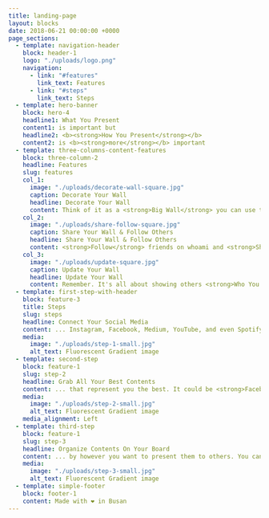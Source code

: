 ```yaml
---
title: landing-page
layout: blocks
date: 2018-06-21 00:00:00 +0000
page_sections:
  - template: navigation-header
    block: header-1
    logo: "./uploads/logo.png"
    navigation:
      - link: "#features"
        link_text: Features
      - link: "#steps"
        link_text: Steps
  - template: hero-banner
    block: hero-4
    headline1: What You Present
    content1: is important but
    headline2: <b><strong>How You Present</strong></b>
    content2: is <b><strong>more</strong></b> important
  - template: three-columns-content-features
    block: three-column-2
    headline: Features
    slug: features
    col_1:
      image: "./uploads/decorate-wall-square.jpg"
      caption: Decorate Your Wall
      headline: Decorate Your Wall
      content: Think of it as a <strong>Big Wall</strong> you can use to show <strong>Who You Are</strong>. Put all the posts that best represent <strong>You</strong> from multiple sources, including social media. The Wall expands as you drag your post horizontally or vertically. You can post directly on to whoami as well.
    col_2:
      image: "./uploads/share-follow-square.jpg"
      caption: Share Your Wall & Follow Others
      headline: Share Your Wall & Follow Others
      content: <strong>Follow</strong> friends on whoami and <strong>Share</strong> your Wall with them. Check out uniquely organized Walls that best represent your friends. <strong>Find out</strong> what has changed since your last visit at a glance through notifications.
    col_3:
      image: "./uploads/update-square.jpg"
      caption: Update Your Wall
      headline: Update Your Wall
      content: Remember. It's all about showing others <strong>Who You Are</strong>. If you just had a trip to Himalayas, if you find your 7 years old rock and roll Facebook post more relatable, or if you want to show less of entrepreneur <strong>You</strong> and boost parent <strong>You</strong>, update your Wall accordingly. If you want to reorganize posts <strong>Just Because</strong>, that's fine too. Don't worry about loosing any reactions of the posts.
  - template: first-step-with-header
    block: feature-3
    title: Steps
    slug: steps
    headline: Connect Your Social Media
    content: ... Instagram, Facebook, Medium, YouTube, and even Spotify!
    media:
      image: "./uploads/step-1-small.jpg"
      alt_text: Fluorescent Gradient image
  - template: second-step
    block: feature-1
    slug: step-2
    headline: Grab All Your Best Contents
    content: ... that represent you the best. It could be <strong>Facebook</strong> photos and videos you took at your wedding, a <strong>Medium</strong> blog post about relationship, a <strong>YouTube</strong> video about "How to make Kimchi", et cetera. It could even be your favorite K-Pop playlist from <strong>Spotify</strong>!
    media:
      image: "./uploads/step-2-small.jpg"
      alt_text: Fluorescent Gradient image
    media_alignment: Left
  - template: third-step
    block: feature-1
    slug: step-3
    headline: Organize Contents On Your Board
    content: ... by however you want to present them to others. You can think of like decorating your room, placing your art forms at <strong>your</strong> showcase.
    media:
      image: "./uploads/step-3-small.jpg"
      alt_text: Fluorescent Gradient image
  - template: simple-footer
    block: footer-1
    content: Made with ❤︎ in Busan
---
```

